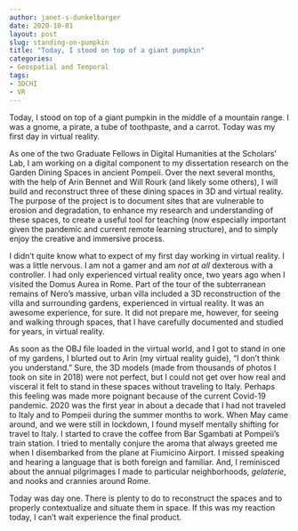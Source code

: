 ```yaml
---
author: janet-s-dunkelbarger
date: 2020-10-01
layout: post
slug: standing-on-pumpkin
title: "Today, I stood on top of a giant pumpkin"
categories:
- Geospatial and Temporal
tags:
- 3DCHI
- VR
---
```

Today, I stood on top of a giant pumpkin in the middle of a mountain range. I was a gnome, a pirate, a tube of toothpaste, and a carrot. Today was my first day in virtual reality. 

As one of the two Graduate Fellows in Digital Humanities at the Scholars’ Lab, I am working on a digital component to my dissertation research on the Garden Dining Spaces in ancient Pompeii. Over the next several months, with the help of Arin Bennet and Will Rourk (and likely some others), I will build and reconstruct three of these dining spaces in 3D and virtual reality. The purpose of the project is to document sites that are vulnerable to erosion and degradation, to enhance my research and understanding of these spaces, to create a useful tool for teaching (now especially important given the pandemic and current remote learning structure), and to simply enjoy the creative and immersive process. 

I didn’t quite know what to expect of my first day working in virtual reality. I was a little nervous. I am not a gamer and am *not at all* dexterous with a controller. I had only experienced virtual reality once, two years ago when I visited the Domus Aurea in Rome. Part of the tour of the subterranean remains of Nero’s massive, urban villa included a 3D reconstruction of the villa and surrounding gardens, experienced in virtual reality. It was an awesome experience, for sure. It did not prepare me, however, for seeing and walking through spaces, that I have carefully documented and studied for years, in virtual reality. 

As soon as the OBJ file loaded in the virtual world, and I got to stand in one of my gardens, I blurted out to Arin (my virtual reality guide), “I don’t think you understand.” Sure, the 3D models (made from thousands of photos I took on site in 2018) were not perfect, but I could not get over how real and visceral it felt to stand in these spaces without traveling to Italy. Perhaps this feeling was made more poignant because of the current Covid-19 pandemic. 2020 was the first year in about a decade that I had not traveled to Italy and to Pompeii during the summer months to work. When May came around, and we were still in lockdown, I found myself mentally shifting for travel to Italy. I started to crave the coffee from Bar Sgambati at Pompeii’s train station. I tried to mentally conjure the aroma that always greeted me when I disembarked from the plane at Fiumicino Airport. I missed speaking and hearing a language that is both foreign and familiar. And, I reminisced about the annual pilgrimages I made to particular neighborhoods, *gelaterie*, and nooks and crannies around Rome.  

Today was day one. There is plenty to do to reconstruct the spaces and to properly contextualize and situate them in space. If this was my reaction today, I can’t wait experience the final product.
